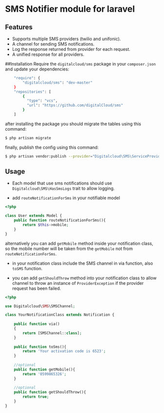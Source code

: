 # SMS Notifier module for laravel

## Features
* Supports multiple SMS providers (twilio and unifonic).
* A channel for sending SMS notifications.
* Log the response returned from provider for each request.
* A unified response for all providers.


##Installation
Require the `digitalcloud/sms` package in your `composer.json` and update your dependencies:
```sh
    "require": {
        "digitalcloud/sms": "dev-master"
    }
    "repositories": [
        {
          "type": "vcs",
          "url": "https://github.com/digitalCloud/sms"
        }
    ]
```


after installing the package you should migrate the tables using this command:
 ```sh
 $ php artisan migrate
 ```
 
finally, publish the config using this command:
  ```sh
  $ php artisan vendor:publish --provider="Digitalcloud\SMS\ServiceProvider"
  ```
 
## Usage
* Each model that use sms notifications should use `Digitalcloud\SMS\HasSmsLogs` trait
to allow logging.

* add `routeNotificationForSms` in your notifiable model
```php
<?php

class User extends Model {
    public function routeNotificationForSms(){
        return $this->mobile;
    }
}
```
alternatively you can add `getMobile` method inside your notification class, so the mobile number will be taken from the `getMobile` not from `routeNotificationForSms`.

* in your notification class include the SMS channel in via function,
also `toSMS` function.

* you can add `getShouldThrow` method into your notification class to
 allow channel to throw an instance of `ProviderException` if the provider request has been failed.

```php
<?php

use Digitalcloud\SMS\SMSChannel;

class YourNotificationClass extends Notification {
    
    public function via()
    {
        return [SMSChannel::class];
    }
    
    public function toSms(){
        return 'Your activation code is 6523';
    }
    
    //optional
    public function getMobile(){
        return '0599865326';
    }
    
    //optional
    public function getShouldThrow(){
        return true;
    }
}
```